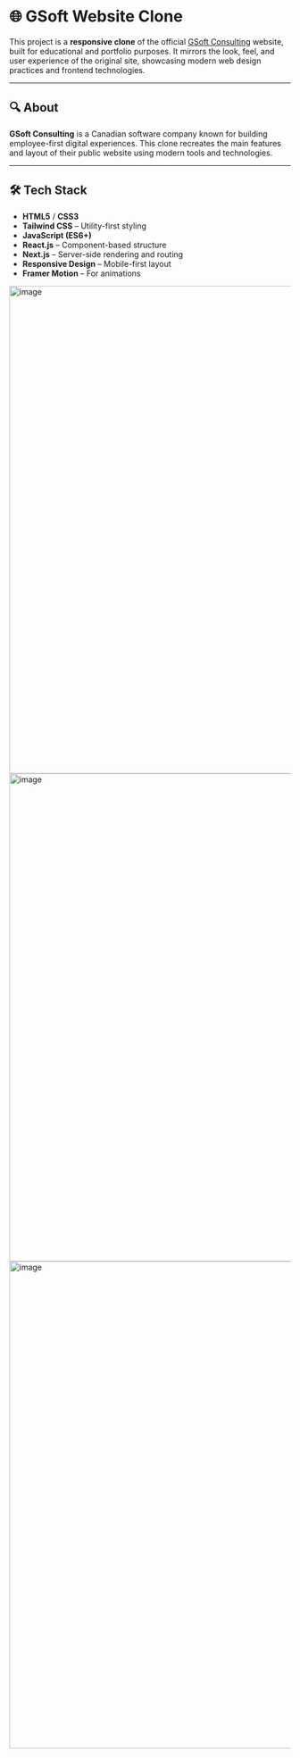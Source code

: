 # 🌐 GSoft Website Clone

This project is a **responsive clone** of the official [GSoft Consulting](https://www.gsoftconsulting.com/) website, built for educational and portfolio purposes. It mirrors the look, feel, and user experience of the original site, showcasing modern web design practices and frontend technologies.

---

## 🔍 About

**GSoft Consulting** is a Canadian software company known for building employee-first digital experiences. This clone recreates the main features and layout of their public website using modern tools and technologies.

---

## 🛠️ Tech Stack

- **HTML5** / **CSS3**
- **Tailwind CSS** – Utility-first styling
- **JavaScript (ES6+)**
- **React.js** – Component-based structure
- **Next.js** – Server-side rendering and routing
- **Responsive Design** – Mobile-first layout
- **Framer Motion** – For animations
<img width="1888" height="874" alt="image" src="https://github.com/user-attachments/assets/229239be-815a-4400-9882-fad54d3fe5e4" />
<img width="1891" height="874" alt="image" src="https://github.com/user-attachments/assets/348345b1-b0bb-4f06-93fb-2c2a5e6e60da" />
<img width="1891" height="873" alt="image" src="https://github.com/user-attachments/assets/5f83ba4c-afd8-4ec5-9ce3-e97ffc495e3e" />
